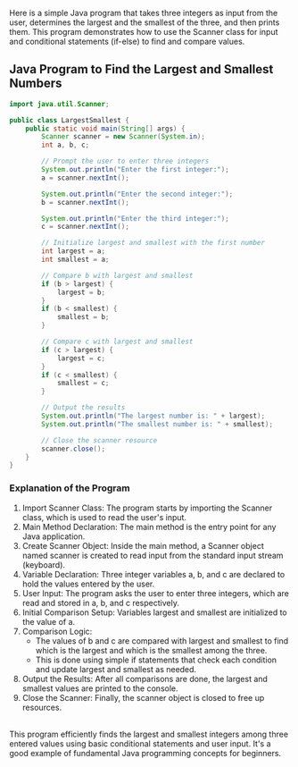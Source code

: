 Here is a simple Java program that takes three integers as input from the user, determines the largest and the smallest of the three, and then prints them. This program demonstrates how to use the Scanner class for input and conditional statements (if-else) to find and compare values.

## Java Program to Find the Largest and Smallest Numbers

```java
import java.util.Scanner;

public class LargestSmallest {
    public static void main(String[] args) {
        Scanner scanner = new Scanner(System.in);
        int a, b, c;

        // Prompt the user to enter three integers
        System.out.println("Enter the first integer:");
        a = scanner.nextInt();

        System.out.println("Enter the second integer:");
        b = scanner.nextInt();

        System.out.println("Enter the third integer:");
        c = scanner.nextInt();

        // Initialize largest and smallest with the first number
        int largest = a;
        int smallest = a;

        // Compare b with largest and smallest
        if (b > largest) {
            largest = b;
        }
        if (b < smallest) {
            smallest = b;
        }

        // Compare c with largest and smallest
        if (c > largest) {
            largest = c;
        }
        if (c < smallest) {
            smallest = c;
        }

        // Output the results
        System.out.println("The largest number is: " + largest);
        System.out.println("The smallest number is: " + smallest);

        // Close the scanner resource
        scanner.close();
    }
}
```

### Explanation of the Program

1. Import Scanner Class: The program starts by importing the Scanner class, which is used to read the user's input.
2. Main Method Declaration: The main method is the entry point for any Java application.
3. Create Scanner Object: Inside the main method, a Scanner object named scanner is created to read input from the standard input stream (keyboard).
4. Variable Declaration: Three integer variables a, b, and c are declared to hold the values entered by the user.
5. User Input: The program asks the user to enter three integers, which are read and stored in a, b, and c respectively.
6. Initial Comparison Setup: Variables largest and smallest are initialized to the value of a.
7. Comparison Logic:
   - The values of b and c are compared with largest and smallest to find which is the largest and which is the smallest among the three.
   - This is done using simple if statements that check each condition and update largest and smallest as needed.
8. Output the Results: After all comparisons are done, the largest and smallest values are printed to the console.
9. Close the Scanner: Finally, the scanner object is closed to free up resources.

<br>
This program efficiently finds the largest and smallest integers among three entered values using basic conditional statements and user input. It's a good example of fundamental Java programming concepts for beginners.
